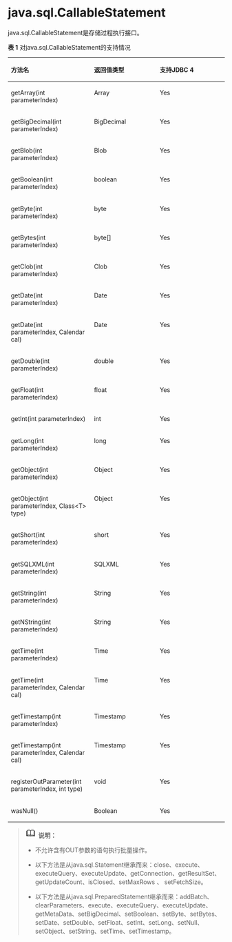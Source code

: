 # java.sql.CallableStatement<a name="ZH-CN_TOPIC_0289900773"></a>

java.sql.CallableStatement是存储过程执行接口。

**表 1**  对java.sql.CallableStatement的支持情况

<a name="zh-cn_topic_0237120392_zh-cn_topic_0213179158_zh-cn_topic_0189250822_zh-cn_topic_0059778741_zh-cn_topic_0058965232_table3828870"></a>
<table><thead align="left"><tr id="zh-cn_topic_0237120392_zh-cn_topic_0213179158_zh-cn_topic_0189250822_zh-cn_topic_0059778741_zh-cn_topic_0058965232_row36987648"><th class="cellrowborder" valign="top" width="38.33%" id="mcps1.2.4.1.1"><p id="zh-cn_topic_0237120392_zh-cn_topic_0213179158_zh-cn_topic_0189250822_zh-cn_topic_0059778741_zh-cn_topic_0058965232_p43209511"><a name="zh-cn_topic_0237120392_zh-cn_topic_0213179158_zh-cn_topic_0189250822_zh-cn_topic_0059778741_zh-cn_topic_0058965232_p43209511"></a><a name="zh-cn_topic_0237120392_zh-cn_topic_0213179158_zh-cn_topic_0189250822_zh-cn_topic_0059778741_zh-cn_topic_0058965232_p43209511"></a><b>方法名</b></p>
</th>
<th class="cellrowborder" valign="top" width="30.330000000000002%" id="mcps1.2.4.1.2"><p id="zh-cn_topic_0237120392_zh-cn_topic_0213179158_zh-cn_topic_0189250822_zh-cn_topic_0059778741_zh-cn_topic_0058965232_p10309494"><a name="zh-cn_topic_0237120392_zh-cn_topic_0213179158_zh-cn_topic_0189250822_zh-cn_topic_0059778741_zh-cn_topic_0058965232_p10309494"></a><a name="zh-cn_topic_0237120392_zh-cn_topic_0213179158_zh-cn_topic_0189250822_zh-cn_topic_0059778741_zh-cn_topic_0058965232_p10309494"></a><b>返回值类型</b></p>
</th>
<th class="cellrowborder" valign="top" width="31.34%" id="mcps1.2.4.1.3"><p id="zh-cn_topic_0237120392_zh-cn_topic_0213179158_zh-cn_topic_0189250822_zh-cn_topic_0059778741_zh-cn_topic_0058965232_p61969327"><a name="zh-cn_topic_0237120392_zh-cn_topic_0213179158_zh-cn_topic_0189250822_zh-cn_topic_0059778741_zh-cn_topic_0058965232_p61969327"></a><a name="zh-cn_topic_0237120392_zh-cn_topic_0213179158_zh-cn_topic_0189250822_zh-cn_topic_0059778741_zh-cn_topic_0058965232_p61969327"></a><b>支持JDBC 4</b></p>
</th>
</tr>
</thead>
<tbody><tr id="row12430336205012"><td class="cellrowborder" valign="top" width="38.33%" headers="mcps1.2.4.1.1 "><p id="p1543019364504"><a name="p1543019364504"></a><a name="p1543019364504"></a>getArray(int parameterIndex)</p>
</td>
<td class="cellrowborder" valign="top" width="30.330000000000002%" headers="mcps1.2.4.1.2 "><p id="p143016364508"><a name="p143016364508"></a><a name="p143016364508"></a>Array</p>
</td>
<td class="cellrowborder" valign="top" width="31.34%" headers="mcps1.2.4.1.3 "><p id="p7430103617507"><a name="p7430103617507"></a><a name="p7430103617507"></a>Yes</p>
</td>
</tr>
<tr id="row1321975917113"><td class="cellrowborder" valign="top" width="38.33%" headers="mcps1.2.4.1.1 "><p id="p2219125918117"><a name="p2219125918117"></a><a name="p2219125918117"></a>getBigDecimal(int parameterIndex)</p>
</td>
<td class="cellrowborder" valign="top" width="30.330000000000002%" headers="mcps1.2.4.1.2 "><p id="p1021965910111"><a name="p1021965910111"></a><a name="p1021965910111"></a>BigDecimal</p>
</td>
<td class="cellrowborder" valign="top" width="31.34%" headers="mcps1.2.4.1.3 "><p id="p1321920594111"><a name="p1321920594111"></a><a name="p1321920594111"></a>Yes</p>
</td>
</tr>
<tr id="row7856581647"><td class="cellrowborder" valign="top" width="38.33%" headers="mcps1.2.4.1.1 "><p id="p4869582419"><a name="p4869582419"></a><a name="p4869582419"></a>getBlob(int parameterIndex)</p>
</td>
<td class="cellrowborder" valign="top" width="30.330000000000002%" headers="mcps1.2.4.1.2 "><p id="p11864580412"><a name="p11864580412"></a><a name="p11864580412"></a>Blob</p>
</td>
<td class="cellrowborder" valign="top" width="31.34%" headers="mcps1.2.4.1.3 "><p id="p5864589415"><a name="p5864589415"></a><a name="p5864589415"></a>Yes</p>
</td>
</tr>
<tr id="row1744091961"><td class="cellrowborder" valign="top" width="38.33%" headers="mcps1.2.4.1.1 "><p id="p144418919616"><a name="p144418919616"></a><a name="p144418919616"></a>getBoolean(int parameterIndex)</p>
</td>
<td class="cellrowborder" valign="top" width="30.330000000000002%" headers="mcps1.2.4.1.2 "><p id="p244149464"><a name="p244149464"></a><a name="p244149464"></a>boolean</p>
</td>
<td class="cellrowborder" valign="top" width="31.34%" headers="mcps1.2.4.1.3 "><p id="p3441991560"><a name="p3441991560"></a><a name="p3441991560"></a>Yes</p>
</td>
</tr>
<tr id="row99816261715"><td class="cellrowborder" valign="top" width="38.33%" headers="mcps1.2.4.1.1 "><p id="p10981162612715"><a name="p10981162612715"></a><a name="p10981162612715"></a>getByte(int parameterIndex)</p>
</td>
<td class="cellrowborder" valign="top" width="30.330000000000002%" headers="mcps1.2.4.1.2 "><p id="p129811226472"><a name="p129811226472"></a><a name="p129811226472"></a>byte</p>
</td>
<td class="cellrowborder" valign="top" width="31.34%" headers="mcps1.2.4.1.3 "><p id="p59818265711"><a name="p59818265711"></a><a name="p59818265711"></a>Yes</p>
</td>
</tr>
<tr id="row4966514681"><td class="cellrowborder" valign="top" width="38.33%" headers="mcps1.2.4.1.1 "><p id="p696716141283"><a name="p696716141283"></a><a name="p696716141283"></a>getBytes(int parameterIndex)</p>
</td>
<td class="cellrowborder" valign="top" width="30.330000000000002%" headers="mcps1.2.4.1.2 "><p id="p189679141189"><a name="p189679141189"></a><a name="p189679141189"></a>byte[]</p>
</td>
<td class="cellrowborder" valign="top" width="31.34%" headers="mcps1.2.4.1.3 "><p id="p49678146815"><a name="p49678146815"></a><a name="p49678146815"></a>Yes</p>
</td>
</tr>
<tr id="row1710458491"><td class="cellrowborder" valign="top" width="38.33%" headers="mcps1.2.4.1.1 "><p id="p191052081693"><a name="p191052081693"></a><a name="p191052081693"></a>getClob(int parameterIndex)</p>
</td>
<td class="cellrowborder" valign="top" width="30.330000000000002%" headers="mcps1.2.4.1.2 "><p id="p1810510814918"><a name="p1810510814918"></a><a name="p1810510814918"></a>Clob</p>
</td>
<td class="cellrowborder" valign="top" width="31.34%" headers="mcps1.2.4.1.3 "><p id="p1210548794"><a name="p1210548794"></a><a name="p1210548794"></a>Yes</p>
</td>
</tr>
<tr id="row1292275217101"><td class="cellrowborder" valign="top" width="38.33%" headers="mcps1.2.4.1.1 "><p id="p3922105291017"><a name="p3922105291017"></a><a name="p3922105291017"></a>getDate(int parameterIndex)</p>
</td>
<td class="cellrowborder" valign="top" width="30.330000000000002%" headers="mcps1.2.4.1.2 "><p id="p11922185231020"><a name="p11922185231020"></a><a name="p11922185231020"></a>Date</p>
</td>
<td class="cellrowborder" valign="top" width="31.34%" headers="mcps1.2.4.1.3 "><p id="p692265281020"><a name="p692265281020"></a><a name="p692265281020"></a>Yes</p>
</td>
</tr>
<tr id="row4574257171015"><td class="cellrowborder" valign="top" width="38.33%" headers="mcps1.2.4.1.1 "><p id="p8574105751014"><a name="p8574105751014"></a><a name="p8574105751014"></a>getDate(int parameterIndex, Calendar cal)</p>
</td>
<td class="cellrowborder" valign="top" width="30.330000000000002%" headers="mcps1.2.4.1.2 "><p id="p19574135710108"><a name="p19574135710108"></a><a name="p19574135710108"></a>Date</p>
</td>
<td class="cellrowborder" valign="top" width="31.34%" headers="mcps1.2.4.1.3 "><p id="p20574145719104"><a name="p20574145719104"></a><a name="p20574145719104"></a>Yes</p>
</td>
</tr>
<tr id="row1376665914115"><td class="cellrowborder" valign="top" width="38.33%" headers="mcps1.2.4.1.1 "><p id="p10766859111119"><a name="p10766859111119"></a><a name="p10766859111119"></a>getDouble(int parameterIndex)</p>
</td>
<td class="cellrowborder" valign="top" width="30.330000000000002%" headers="mcps1.2.4.1.2 "><p id="p9766105911111"><a name="p9766105911111"></a><a name="p9766105911111"></a>double</p>
</td>
<td class="cellrowborder" valign="top" width="31.34%" headers="mcps1.2.4.1.3 "><p id="p1976611593113"><a name="p1976611593113"></a><a name="p1976611593113"></a>Yes</p>
</td>
</tr>
<tr id="row18905124315010"><td class="cellrowborder" valign="top" width="38.33%" headers="mcps1.2.4.1.1 "><p id="p5905144345018"><a name="p5905144345018"></a><a name="p5905144345018"></a>getFloat(int parameterIndex)</p>
</td>
<td class="cellrowborder" valign="top" width="30.330000000000002%" headers="mcps1.2.4.1.2 "><p id="p69065438503"><a name="p69065438503"></a><a name="p69065438503"></a>float</p>
</td>
<td class="cellrowborder" valign="top" width="31.34%" headers="mcps1.2.4.1.3 "><p id="p1390617434501"><a name="p1390617434501"></a><a name="p1390617434501"></a>Yes</p>
</td>
</tr>
<tr id="row171601565117"><td class="cellrowborder" valign="top" width="38.33%" headers="mcps1.2.4.1.1 "><p id="p1016165195117"><a name="p1016165195117"></a><a name="p1016165195117"></a>getInt(int parameterIndex)</p>
</td>
<td class="cellrowborder" valign="top" width="30.330000000000002%" headers="mcps1.2.4.1.2 "><p id="p4161155145112"><a name="p4161155145112"></a><a name="p4161155145112"></a>int</p>
</td>
<td class="cellrowborder" valign="top" width="31.34%" headers="mcps1.2.4.1.3 "><p id="p11161457515"><a name="p11161457515"></a><a name="p11161457515"></a>Yes</p>
</td>
</tr>
<tr id="row17392621155114"><td class="cellrowborder" valign="top" width="38.33%" headers="mcps1.2.4.1.1 "><p id="p1639222125117"><a name="p1639222125117"></a><a name="p1639222125117"></a>getLong(int parameterIndex)</p>
</td>
<td class="cellrowborder" valign="top" width="30.330000000000002%" headers="mcps1.2.4.1.2 "><p id="p193921021175111"><a name="p193921021175111"></a><a name="p193921021175111"></a>long</p>
</td>
<td class="cellrowborder" valign="top" width="31.34%" headers="mcps1.2.4.1.3 "><p id="p339292114517"><a name="p339292114517"></a><a name="p339292114517"></a>Yes</p>
</td>
</tr>
<tr id="row18307115014517"><td class="cellrowborder" valign="top" width="38.33%" headers="mcps1.2.4.1.1 "><p id="p143071650195115"><a name="p143071650195115"></a><a name="p143071650195115"></a>getObject(int parameterIndex)</p>
</td>
<td class="cellrowborder" valign="top" width="30.330000000000002%" headers="mcps1.2.4.1.2 "><p id="p43071550145117"><a name="p43071550145117"></a><a name="p43071550145117"></a>Object</p>
</td>
<td class="cellrowborder" valign="top" width="31.34%" headers="mcps1.2.4.1.3 "><p id="p16307550105116"><a name="p16307550105116"></a><a name="p16307550105116"></a>Yes</p>
</td>
</tr>
<tr id="row20865131146"><td class="cellrowborder" valign="top" width="38.33%" headers="mcps1.2.4.1.1 "><p id="p118651718413"><a name="p118651718413"></a><a name="p118651718413"></a>getObject(int parameterIndex, Class&lt;T&gt; type)</p>
</td>
<td class="cellrowborder" valign="top" width="30.330000000000002%" headers="mcps1.2.4.1.2 "><p id="p20865211418"><a name="p20865211418"></a><a name="p20865211418"></a>Object</p>
</td>
<td class="cellrowborder" valign="top" width="31.34%" headers="mcps1.2.4.1.3 "><p id="p1986516112413"><a name="p1986516112413"></a><a name="p1986516112413"></a>Yes</p>
</td>
</tr>
<tr id="row185973072815"><td class="cellrowborder" valign="top" width="38.33%" headers="mcps1.2.4.1.1 "><p id="p1786083018284"><a name="p1786083018284"></a><a name="p1786083018284"></a>getShort(int parameterIndex)</p>
</td>
<td class="cellrowborder" valign="top" width="30.330000000000002%" headers="mcps1.2.4.1.2 "><p id="p1986093012818"><a name="p1986093012818"></a><a name="p1986093012818"></a>short</p>
</td>
<td class="cellrowborder" valign="top" width="31.34%" headers="mcps1.2.4.1.3 "><p id="p686073019284"><a name="p686073019284"></a><a name="p686073019284"></a>Yes</p>
</td>
</tr>
<tr id="row8447174373815"><td class="cellrowborder" valign="top" width="38.33%" headers="mcps1.2.4.1.1 "><p id="p13448343163812"><a name="p13448343163812"></a><a name="p13448343163812"></a>getSQLXML(int parameterIndex)</p>
</td>
<td class="cellrowborder" valign="top" width="30.330000000000002%" headers="mcps1.2.4.1.2 "><p id="p1448114333818"><a name="p1448114333818"></a><a name="p1448114333818"></a>SQLXML</p>
</td>
<td class="cellrowborder" valign="top" width="31.34%" headers="mcps1.2.4.1.3 "><p id="p5448164383819"><a name="p5448164383819"></a><a name="p5448164383819"></a>Yes</p>
</td>
</tr>
<tr id="row1184941493911"><td class="cellrowborder" valign="top" width="38.33%" headers="mcps1.2.4.1.1 "><p id="p128505140394"><a name="p128505140394"></a><a name="p128505140394"></a>getString(int parameterIndex)</p>
</td>
<td class="cellrowborder" valign="top" width="30.330000000000002%" headers="mcps1.2.4.1.2 "><p id="p1385015148393"><a name="p1385015148393"></a><a name="p1385015148393"></a>String</p>
</td>
<td class="cellrowborder" valign="top" width="31.34%" headers="mcps1.2.4.1.3 "><p id="p1385091417395"><a name="p1385091417395"></a><a name="p1385091417395"></a>Yes</p>
</td>
</tr>
 <tr id="row1184941493911"><td class="cellrowborder" valign="top" width="38.33%" headers="mcps1.2.4.1.1 "><p id="p128505140394"><a name="p128505140394"></a><a name="p128505140394"></a>getNString(int parameterIndex)</p>
</td>
<td class="cellrowborder" valign="top" width="30.330000000000002%" headers="mcps1.2.4.1.2 "><p id="p1385015148393"><a name="p1385015148393"></a><a name="p1385015148393"></a>String</p>
</td>
<td class="cellrowborder" valign="top" width="31.34%" headers="mcps1.2.4.1.3 "><p id="p1385091417395"><a name="p1385091417395"></a><a name="p1385091417395"></a>Yes</p>
</td>
</tr>  
<tr id="row18341192584512"><td class="cellrowborder" valign="top" width="38.33%" headers="mcps1.2.4.1.1 "><p id="p934120254458"><a name="p934120254458"></a><a name="p934120254458"></a>getTime(int parameterIndex)</p>
</td>
<td class="cellrowborder" valign="top" width="30.330000000000002%" headers="mcps1.2.4.1.2 "><p id="p1534119257455"><a name="p1534119257455"></a><a name="p1534119257455"></a>Time</p>
</td>
<td class="cellrowborder" valign="top" width="31.34%" headers="mcps1.2.4.1.3 "><p id="p1534102504518"><a name="p1534102504518"></a><a name="p1534102504518"></a>Yes</p>
</td>
</tr>
<tr id="row175291112194718"><td class="cellrowborder" valign="top" width="38.33%" headers="mcps1.2.4.1.1 "><p id="p75296122477"><a name="p75296122477"></a><a name="p75296122477"></a>getTime(int parameterIndex, Calendar cal)</p>
</td>
<td class="cellrowborder" valign="top" width="30.330000000000002%" headers="mcps1.2.4.1.2 "><p id="p352951204715"><a name="p352951204715"></a><a name="p352951204715"></a>Time</p>
</td>
<td class="cellrowborder" valign="top" width="31.34%" headers="mcps1.2.4.1.3 "><p id="p1152991274716"><a name="p1152991274716"></a><a name="p1152991274716"></a>Yes</p>
</td>
</tr>
<tr id="row3233394714"><td class="cellrowborder" valign="top" width="38.33%" headers="mcps1.2.4.1.1 "><p id="p62163312475"><a name="p62163312475"></a><a name="p62163312475"></a>getTimestamp(int parameterIndex)</p>
</td>
<td class="cellrowborder" valign="top" width="30.330000000000002%" headers="mcps1.2.4.1.2 "><p id="p102533114717"><a name="p102533114717"></a><a name="p102533114717"></a>Timestamp</p>
</td>
<td class="cellrowborder" valign="top" width="31.34%" headers="mcps1.2.4.1.3 "><p id="p192173316476"><a name="p192173316476"></a><a name="p192173316476"></a>Yes</p>
</td>
</tr>
<tr id="row16554175264716"><td class="cellrowborder" valign="top" width="38.33%" headers="mcps1.2.4.1.1 "><p id="p1255545211476"><a name="p1255545211476"></a><a name="p1255545211476"></a>getTimestamp(int parameterIndex, Calendar cal)</p>
</td>
<td class="cellrowborder" valign="top" width="30.330000000000002%" headers="mcps1.2.4.1.2 "><p id="p165551952174715"><a name="p165551952174715"></a><a name="p165551952174715"></a>Timestamp</p>
</td>
<td class="cellrowborder" valign="top" width="31.34%" headers="mcps1.2.4.1.3 "><p id="p11555155215476"><a name="p11555155215476"></a><a name="p11555155215476"></a>Yes</p>
</td>
</tr>
<tr id="zh-cn_topic_0237120392_zh-cn_topic_0213179158_zh-cn_topic_0189250822_zh-cn_topic_0059778741_zh-cn_topic_0058965232_row53459560"><td class="cellrowborder" valign="top" width="38.33%" headers="mcps1.2.4.1.1 "><p id="zh-cn_topic_0237120392_zh-cn_topic_0213179158_zh-cn_topic_0189250822_zh-cn_topic_0059778741_zh-cn_topic_0058965232_p39399037"><a name="zh-cn_topic_0237120392_zh-cn_topic_0213179158_zh-cn_topic_0189250822_zh-cn_topic_0059778741_zh-cn_topic_0058965232_p39399037"></a><a name="zh-cn_topic_0237120392_zh-cn_topic_0213179158_zh-cn_topic_0189250822_zh-cn_topic_0059778741_zh-cn_topic_0058965232_p39399037"></a>registerOutParameter(int parameterIndex, int type)</p>
</td>
<td class="cellrowborder" valign="top" width="30.330000000000002%" headers="mcps1.2.4.1.2 "><p id="zh-cn_topic_0237120392_zh-cn_topic_0213179158_zh-cn_topic_0189250822_zh-cn_topic_0059778741_zh-cn_topic_0058965232_p58131666"><a name="zh-cn_topic_0237120392_zh-cn_topic_0213179158_zh-cn_topic_0189250822_zh-cn_topic_0059778741_zh-cn_topic_0058965232_p58131666"></a><a name="zh-cn_topic_0237120392_zh-cn_topic_0213179158_zh-cn_topic_0189250822_zh-cn_topic_0059778741_zh-cn_topic_0058965232_p58131666"></a>void</p>
</td>
<td class="cellrowborder" valign="top" width="31.34%" headers="mcps1.2.4.1.3 "><p id="zh-cn_topic_0237120392_zh-cn_topic_0213179158_zh-cn_topic_0189250822_zh-cn_topic_0059778741_zh-cn_topic_0058965232_p53950512"><a name="zh-cn_topic_0237120392_zh-cn_topic_0213179158_zh-cn_topic_0189250822_zh-cn_topic_0059778741_zh-cn_topic_0058965232_p53950512"></a><a name="zh-cn_topic_0237120392_zh-cn_topic_0213179158_zh-cn_topic_0189250822_zh-cn_topic_0059778741_zh-cn_topic_0058965232_p53950512"></a>Yes</p>
</td>
</tr>
<tr id="zh-cn_topic_0237120392_zh-cn_topic_0213179158_zh-cn_topic_0189250822_zh-cn_topic_0059778741_zh-cn_topic_0058965232_row15792565"><td class="cellrowborder" valign="top" width="38.33%" headers="mcps1.2.4.1.1 "><p id="zh-cn_topic_0237120392_zh-cn_topic_0213179158_zh-cn_topic_0189250822_zh-cn_topic_0059778741_zh-cn_topic_0058965232_p23672536"><a name="zh-cn_topic_0237120392_zh-cn_topic_0213179158_zh-cn_topic_0189250822_zh-cn_topic_0059778741_zh-cn_topic_0058965232_p23672536"></a><a name="zh-cn_topic_0237120392_zh-cn_topic_0213179158_zh-cn_topic_0189250822_zh-cn_topic_0059778741_zh-cn_topic_0058965232_p23672536"></a>wasNull()</p>
</td>
<td class="cellrowborder" valign="top" width="30.330000000000002%" headers="mcps1.2.4.1.2 "><p id="zh-cn_topic_0237120392_zh-cn_topic_0213179158_zh-cn_topic_0189250822_zh-cn_topic_0059778741_zh-cn_topic_0058965232_p59980828"><a name="zh-cn_topic_0237120392_zh-cn_topic_0213179158_zh-cn_topic_0189250822_zh-cn_topic_0059778741_zh-cn_topic_0058965232_p59980828"></a><a name="zh-cn_topic_0237120392_zh-cn_topic_0213179158_zh-cn_topic_0189250822_zh-cn_topic_0059778741_zh-cn_topic_0058965232_p59980828"></a><span id="zh-cn_topic_0237120392_zh-cn_topic_0213179158_zh-cn_topic_0189250822_text13995396495"><a name="zh-cn_topic_0237120392_zh-cn_topic_0213179158_zh-cn_topic_0189250822_text13995396495"></a><a name="zh-cn_topic_0237120392_zh-cn_topic_0213179158_zh-cn_topic_0189250822_text13995396495"></a>Boolean</span></p>
</td>
<td class="cellrowborder" valign="top" width="31.34%" headers="mcps1.2.4.1.3 "><p id="zh-cn_topic_0237120392_zh-cn_topic_0213179158_zh-cn_topic_0189250822_zh-cn_topic_0059778741_zh-cn_topic_0058965232_p12114571"><a name="zh-cn_topic_0237120392_zh-cn_topic_0213179158_zh-cn_topic_0189250822_zh-cn_topic_0059778741_zh-cn_topic_0058965232_p12114571"></a><a name="zh-cn_topic_0237120392_zh-cn_topic_0213179158_zh-cn_topic_0189250822_zh-cn_topic_0059778741_zh-cn_topic_0058965232_p12114571"></a>Yes</p>
</td>
</tr>
</tbody>
</table>


>![](public_sys-resources/icon-note.png) **说明：**   
>
>-   不允许含有OUT参数的语句执行批量操作。
>
>-   以下方法是从java.sql.Statement继承而来：close、execute、executeQuery、executeUpdate、getConnection、getResultSet、getUpdateCount、isClosed、setMaxRows 、 setFetchSize。
>
>-   以下方法是从java.sql.PreparedStatement继承而来：addBatch、clearParameters、execute、executeQuery、executeUpdate、getMetaData、setBigDecimal、setBoolean、setByte、setBytes、setDate、setDouble、setFloat、setInt、setLong、setNull、setObject、setString、setTime、setTimestamp。

